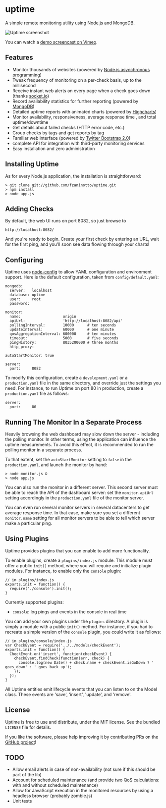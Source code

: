 uptime
======

A simple remote monitoring utility using Node.js and MongoDB.

<img src="https://github.com/downloads/fzaninotto/uptime/uptime.png" title="Uptime screenshot" />

You can watch a [demo screencast on Vimeo](https://vimeo.com/39302164).

Features
--------

* Monitor thousands of websites (powered by [Node.js asynchronous programming](http://dotheweb.posterous.com/nodejs-for-php-programmers-1-event-driven-pro))
* Tweak frequency of monitoring on a per-check basis, up to the millisecond
* Receive instant web alerts on every page when a check goes down (thanks [socket.io](http://socket.io/))
* Record availability statistics for further reporting (powered by [MongoDB](http://www.mongodb.org/))
* Detailed uptime reports with animated charts (powered by [Highcharts](http://www.highcharts.com/))
* Monitor availability, responsiveness, average response time , and total uptime/downtime
* Get details about failed checks (HTTP error code, etc.)
* Group checks by tags and get reports by tag
* Familiar web interface (powered by [Twitter Bootstrap 2.0](http://twitter.github.com/bootstrap/index.html))
* complete API for integration with third-party monitoring services
* Easy installation and zero administration

Installing Uptime
-----------------------

As for every Node.js application, the installation is straightforward:

    > git clone git://github.com/fzaninotto/uptime.git
    > npm install
    > node app.js

Adding Checks
-------------

By default, the web UI runs on port 8082, so just browse to 

    http://localhost:8082/

And you're ready to begin. Create your first check by entering an URL, wait for the first ping, and you'll soon see data flowing through your charts!

Configuring
-----------

Uptime uses [node-config](https://github.com/lorenwest/node-config) to allow YAML configuration and environment support. Here is the default configuration, taken from `config/default.yaml`:

    mongodb:
      server:   localhost
      database: uptime
      user:     root 
      password:
    
    monitor:
      name:                   origin
      apiUrl:                 'http://localhost:8082/api'
      pollingInterval:        10000      # ten seconds
      updateInterval:         60000      # one minute
      qosAggregationInterval: 600000     # ten minutes
      timeout:                5000       # five seconds
      pingHistory:            8035200000 # three months
      http_proxy:      
    
    autoStartMonitor: true
    
    server:
      port:     8082

To modify this configuration, create a `development.yaml` or a `production.yaml` file in the same directory, and override just the settings you need. For instance, to run Uptime on port 80 in production, create a `production.yaml` file as follows:

    server:
      port:     80

Running The Monitor In a Separate Process
-----------------------------------------

Heavily browsing the web dashboard may slow down the server - including the polling monitor. In other terms, using the application can influence the uptime measurements. To avoid this effect, it is recommended to run the polling monitor in a separate process.

To that extent, set the `autoStartMonitor` setting to `false` in the `production.yaml`, and launch the monitor by hand:

    > node monitor.js &
    > node app.js

You can also run the monitor in a different server. This second server must be able to reach the API of the dashboard server: set the `monitor.apiUrl` setting accordingly in the `production.yaml` file of the monitor server.

You can even run several monitor servers in several datacenters to get average response time. In that case, make sure you set a different `monitor.name` setting for all monitor servers to be able to tell which server make a particular ping.

Using Plugins
-------------

Uptime provides plugins that you can enable to add more functionality.

To enable plugins, create a `plugins/index.js` module. This module must offer a public `init()` method, where you will require and initialize plugin modules. For instance, to enable only the `console` plugin:

    // in plugins/index.js
    exports.init = function() {
      require('./console').init();
    }

Currently supported plugins:

 * `console`: log pings and events in the console in real time

You can add your own plugins under the `plugins` directory. A plugin is simply a module with a public `init()` method. For instance, if you had to recreate a simple version of the `console` plugin, you could write it as follows:

    // in plugins/console/index.js
    var CheckEvent = require('../../models/checkEvent');
    exports.init = function() {
      CheckEvent.on('insert', function(checkEvent) {
        checkEvent.findCheck(function(err, check) {
          console.log(new Date() + check.name + checkEvent.isGoDown ? ' goes down' : ' goes back up');
        });
      });
    }

All Uptime entities emit lifecycle events that you can listen to on the Model class. These events are 'save', 'insert', 'update', and 'remove'.

License
-------

Uptime is free to use and distribute, under the MIT license. See the bundled `LICENSE` file for details.

If you like the software, please help improving it by contributing PRs on the [GitHub project](https://github.com/fzaninotto/uptime)!

TODO
----

* Allow email alerts in case of non-availability (not sure if this should be part of the lib)
* Account for scheduled maintenance (and provide two QoS calculations: with and without scheduled maintenance)
* Allow for JavaScript execution in the monitored resources by using a headless browser (probably zombie.js)
* Unit tests